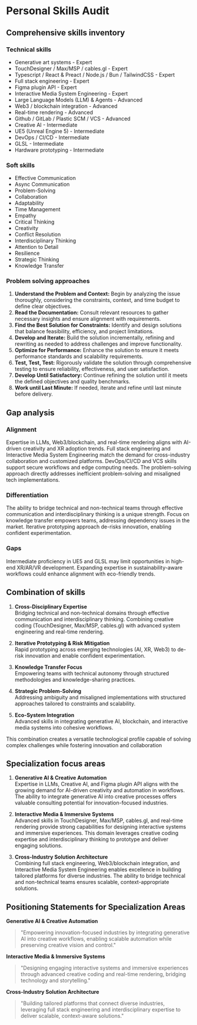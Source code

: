 # Personal Skills Audit
## Comprehensive skills inventory
### Technical skills
- Generative art systems - Expert
- TouchDesigner / Max/MSP / cables.gl - Expert
- Typescript / React & Preact / Node.js / Bun / TailwindCSS - Expert
- Full stack engineering - Expert
- Figma plugin API - Expert
- Interactive Media System Engineering - Expert
- Large Language Models (LLM) & Agents - Advanced
- Web3 / blockchain integration - Advanced
- Real-time rendering - Advanced
- Github / GitLab / Plastic SCM / VCS - Advanced
- Creative AI - Intermediate
- UE5 (Unreal Engine 5) - Intermediate
- DevOps / CI/CD - Intermediate
- GLSL - Intermediate
- Hardware prototyping - Intermediate

### Soft skills
- Effective Communication
- Async Communication
- Problem-Solving
- Collaboration
- Adaptability
- Time Management
- Empathy
- Critical Thinking
- Creativity
- Conflict Resolution
- Interdisciplinary Thinking
- Attention to Detail
- Resilience
- Strategic Thinking
- Knowledge Transfer

### Problem solving approaches
1. **Understand the Problem and Context:** Begin by analyzing the issue thoroughly, considering the constraints, context, and time budget to define clear objectives.
2. **Read the Documentation:** Consult relevant resources to gather necessary insights and ensure alignment with requirements.
3. **Find the Best Solution for Constraints:** Identify and design solutions that balance feasibility, efficiency, and project limitations.
4. **Develop and Iterate:** Build the solution incrementally, refining and rewriting as needed to address challenges and improve functionality.
5. **Optimize for Performance:** Enhance the solution to ensure it meets performance standards and scalability requirements.
6. **Test, Test, Test:** Rigorously validate the solution through comprehensive testing to ensure reliability, effectiveness, and user satisfaction.
7. **Develop Until Satisfactory:** Continue refining the solution until it meets the defined objectives and quality benchmarks.
8. **Work until Last Minute:** If needed, iterate and refine until last minute before delivery.

## Gap analysis
### Alignment
Expertise in LLMs, Web3/blockchain, and real-time rendering aligns with AI-driven creativity and XR adoption trends.
Full stack engineering and Interactive Media System Engineering match the demand for cross-industry collaboration and customized platforms.
DevOps/CI/CD and VCS skills support secure workflows and edge computing needs.
The problem-solving approach directly addresses inefficient problem-solving and misaligned tech implementations.

### Differentiation
The ability to bridge technical and non-technical teams through effective communication and interdisciplinary thinking is a unique strength.
Focus on knowledge transfer empowers teams, addressing dependency issues in the market.
Iterative prototyping approach de-risks innovation, enabling confident experimentation.

### Gaps
Intermediate proficiency in UE5 and GLSL may limit opportunities in high-end XR/AR/VR development.
Expanding expertise in sustainability-aware workflows could enhance alignment with eco-friendly trends.

## Combination of skills
1. **Cross-Disciplinary Expertise**  
Bridging technical and non-technical domains through effective communication and interdisciplinary thinking.
Combining creative coding (TouchDesigner, Max/MSP, cables.gl) with advanced system engineering and real-time rendering.

2. **Iterative Prototyping & Risk Mitigation**    
Rapid prototyping across emerging technologies (AI, XR, Web3) to de-risk innovation and enable confident experimentation.

3. **Knowledge Transfer Focus**  
Empowering teams with technical autonomy through structured methodologies and knowledge-sharing practices.

4. **Strategic Problem-Solving**  
Addressing ambiguity and misaligned implementations with structured approaches tailored to constraints and scalability.

5. **Eco-System Integration**    
Advanced skills in integrating generative AI, blockchain, and interactive media systems into cohesive workflows.


This combination creates a versatile technological profile capable of solving complex challenges while fostering innovation and collaboration

## Specialization focus areas
1. **Generative AI & Creative Automation**  
Expertise in LLMs, Creative AI, and Figma plugin API aligns with the growing demand for AI-driven creativity and automation in workflows.
The ability to integrate generative AI into creative processes offers valuable consulting potential for innovation-focused industries.

2. **Interactive Media & Immersive Systems**  
Advanced skills in TouchDesigner, Max/MSP, cables.gl, and real-time rendering provide strong capabilities for designing interactive systems and immersive experiences.
This domain leverages creative coding expertise and interdisciplinary thinking to prototype and deliver engaging solutions.

3. **Cross-Industry Solution Architecture**  
Combining full stack engineering, Web3/blockchain integration, and Interactive Media System Engineering enables excellence in building tailored platforms for diverse industries.
The ability to bridge technical and non-technical teams ensures scalable, context-appropriate solutions.

## Positioning Statements for Specialization Areas
**Generative AI & Creative Automation**  
> "Empowering innovation-focused industries by integrating generative AI into creative workflows, enabling scalable automation while preserving creative vision and control."

**Interactive Media & Immersive Systems**  
> "Designing engaging interactive systems and immersive experiences through advanced creative coding and real-time rendering, bridging technology and storytelling."

**Cross-Industry Solution Architecture**  
> "Building tailored platforms that connect diverse industries, leveraging full stack engineering and interdisciplinary expertise to deliver scalable, context-aware solutions."
